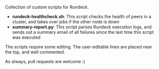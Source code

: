 Collection of custom scripts for Rundeck.

* **rundeck-healthcheck.sh**: This script checks the health of peers in a cluster, and takes over jobs if the other node is down
* **summary-report.py**: This script parses Rundeck execution logs, and sends out a summary email of all failures since the last time this script was executed

The scripts require some editing. The user-editable lines are placed near the top, and well commented.

As always, pull requests are welcome :)
